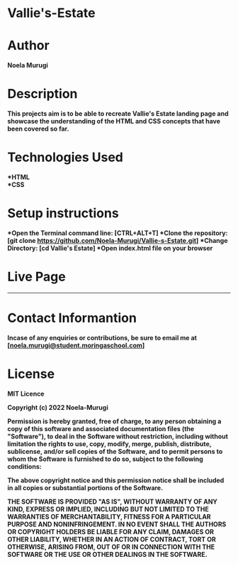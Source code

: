 # Vallie's-Estate
# Author
<b>Noela Murugi
# Description
This projects aim is to be able to recreate Vallie's Estate landing page and showcase the understanding of the HTML and CSS concepts that have been covered so far.
# Technologies Used
*HTML<br>
*CSS<br>
# Setup instructions
*Open the Terminal command line: [CTRL+ALT+T]
*Clone the repository: [git clone https://github.com/Noela-Murugi/Vallie-s-Estate.git]
*Change Directory: [cd Vallie's Estate]
*Open index.html file on your browser
# Live Page
*****
# Contact Informantion
Incase of any enquiries or contributions, be sure to email me at [noela.murugi@student.moringaschool.com]
# License
MIT Licence<br>

Copyright (c) 2022 Noela-Murugi<br>

Permission is hereby granted, free of charge, to any person obtaining a copy
of this software and associated documentation files (the "Software"), to deal
in the Software without restriction, including without limitation the rights
to use, copy, modify, merge, publish, distribute, sublicense, and/or sell
copies of the Software, and to permit persons to whom the Software is
furnished to do so, subject to the following conditions:

The above copyright notice and this permission notice shall be included in all
copies or substantial portions of the Software.

THE SOFTWARE IS PROVIDED "AS IS", WITHOUT WARRANTY OF ANY KIND, EXPRESS OR
IMPLIED, INCLUDING BUT NOT LIMITED TO THE WARRANTIES OF MERCHANTABILITY,
FITNESS FOR A PARTICULAR PURPOSE AND NONINFRINGEMENT. IN NO EVENT SHALL THE
AUTHORS OR COPYRIGHT HOLDERS BE LIABLE FOR ANY CLAIM, DAMAGES OR OTHER
LIABILITY, WHETHER IN AN ACTION OF CONTRACT, TORT OR OTHERWISE, ARISING FROM,
OUT OF OR IN CONNECTION WITH THE SOFTWARE OR THE USE OR OTHER DEALINGS IN THE
SOFTWARE.
